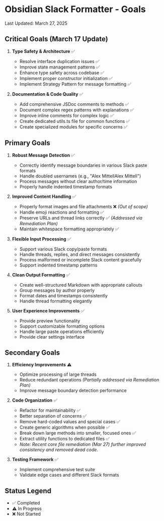 # Obsidian Slack Formatter - Goals
Last Updated: March 27, 2025

## Critical Goals (March 17 Update)

1. **Type Safety & Architecture** ✅
   - Resolve interface duplication issues ✅
   - Improve state management patterns ✅
   - Enhance type safety across codebase ✅
   - Implement proper constructor initialization ✅
   - Implement Strategy Pattern for message formatting ✅

2. **Documentation & Code Quality** ✅
   - Add comprehensive JSDoc comments to methods ✅
   - Document complex regex patterns with explanations ✅
   - Improve inline comments for complex logic ✅
   - Create dedicated utils.ts file for common functions ✅
   - Create specialized modules for specific concerns ✅

## Primary Goals

1. **Robust Message Detection** ✅
   - Correctly identify message boundaries in various Slack paste formats
   - Handle doubled usernames (e.g., "Alex MittellAlex Mittell")
   - Process messages without clear author/time information
   - Properly handle indented timestamp formats

2. **Improved Content Handling** ✅
   - Properly format images and file attachments ❌ *(Out of scope)*
   - Handle emoji reactions and formatting ✅
   - Preserve URLs and thread links correctly ✅ *(Addressed via Remediation Plan)*
   - Maintain whitespace formatting appropriately ✅

3. **Flexible Input Processing** ✅
   - Support various Slack copy/paste formats
   - Handle threads, replies, and direct messages consistently
   - Process malformed or incomplete Slack content gracefully
   - Support indented timestamp patterns

4. **Clean Output Formatting** ✅
   - Create well-structured Markdown with appropriate callouts
   - Group messages by author properly
   - Format dates and timestamps consistently
   - Handle thread formatting elegantly

5. **User Experience Improvements** ✅
   - Provide preview functionality
   - Support customizable formatting options
   - Handle large paste operations efficiently
   - Provide clear settings interface

## Secondary Goals

1. **Efficiency Improvements** ⚠️
   - Optimize processing of large threads
   - Reduce redundant operations *(Partially addressed via Remediation Plan)*
   - Improve message boundary detection performance

2. **Code Organization** ✅
   - Refactor for maintainability ✅
   - Better separation of concerns ✅
   - Remove hard-coded values and special cases ✅
   - Create generic algorithms when possible ✅
   - Break down large methods into smaller, focused ones ✅
   - Extract utility functions to dedicated files ✅
   - *Note: Recent core file remediation (Mar 27) further improved consistency and removed dead code.*


3. **Testing Framework** ✅
   - Implement comprehensive test suite
   - Validate edge cases and different Slack formats

## Status Legend
- ✅ Completed
- ⚠️ In Progress
- ❌ Not Started